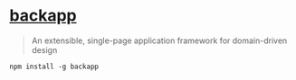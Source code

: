 [backapp](http://toomanydaves.github.io/backapp)
================================================

> An extensible, single-page application framework for domain-driven design

`npm install -g backapp`
